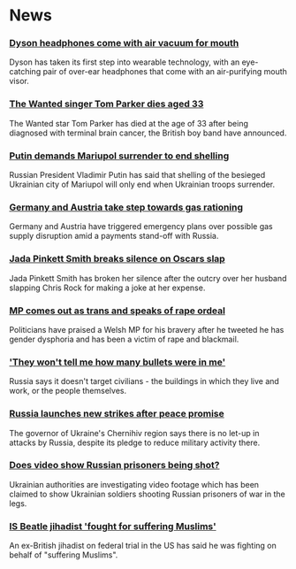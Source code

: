 # News
### [Dyson headphones come with air vacuum for mouth](https://www.bbc.com/news/technology-60927032)
Dyson has taken its first step into wearable technology, with an eye-catching pair of over-ear headphones that come with an air-purifying mouth visor.
### [The Wanted singer Tom Parker dies aged 33](https://www.bbc.com/news/entertainment-arts-60934411)
The Wanted star Tom Parker has died at the age of 33 after being diagnosed with terminal brain cancer, the British boy band have announced. 
### [Putin demands Mariupol surrender to end shelling](https://www.bbc.com/news/world-europe-60926470)
Russian President Vladimir Putin has said that shelling of the besieged Ukrainian city of Mariupol will only end when Ukrainian troops surrender. 
### [Germany and Austria take step towards gas rationing](https://www.bbc.com/news/business-60925016)
Germany and Austria have triggered emergency plans over possible gas supply disruption amid a payments stand-off with Russia.
### [Jada Pinkett Smith breaks silence on Oscars slap](https://www.bbc.com/news/world-us-canada-60881824)
Jada Pinkett Smith has broken her silence after the outcry over her husband slapping Chris Rock for making a joke at her expense.
### [MP comes out as trans and speaks of rape ordeal](https://www.bbc.com/news/uk-wales-politics-60925885)
Politicians have praised a Welsh MP for his bravery after he tweeted he has gender dysphoria and has been a victim of rape and blackmail.
### ['They won't tell me how many bullets were in me'](https://www.bbc.com/news/world-europe-60922393)
Russia says it doesn't target civilians - the buildings in which they live and work, or the people themselves.  
### [Russia launches new strikes after peace promise](https://www.bbc.com/news/world-europe-60925713)
The governor of Ukraine's Chernihiv region says there is no let-up in attacks by Russia, despite its pledge to reduce military activity there.
### [Does video show Russian prisoners being shot?](https://www.bbc.com/news/60907259)
Ukrainian authorities are investigating video footage which has been claimed to show Ukrainian soldiers shooting Russian prisoners of war in the legs. 
### [IS Beatle jihadist 'fought for suffering Muslims'](https://www.bbc.com/news/world-us-canada-60930690)
An ex-British jihadist on federal trial in the US has said he was fighting on behalf of "suffering Muslims".
